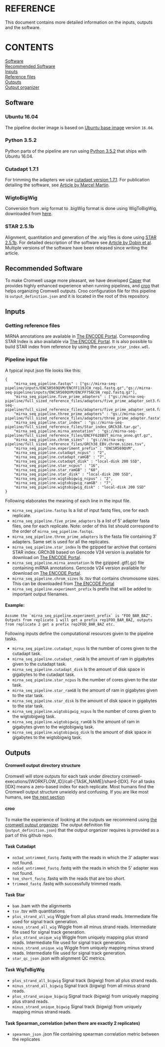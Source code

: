 # REFERENCE

This document contains more detailed information on the inputs, outputs and the software.

# CONTENTS

[Software](reference.md#software)  
[Recommended Software](reference.md#recommended-software)  
[Inputs](reference.md#inputs)  
[Reference files](reference.md#getting-reference-files)  
[Outputs](reference.md#outputs)  
[Output organizer](reference.md#croo)

## Software

### Ubuntu 16.04

The pipeline docker image is based on [Ubuntu base image](https://hub.docker.com/_/ubuntu/) version `16.04`.

### Python 3.5.2

Python parts of the pipeline are run using [Python 3.5.2](https://www.python.org/download/releases/3.5.2/) that ships with Ubuntu 16.04.

### Cutadapt 1.7.1

For trimming the adapters we use [cutadapt version 1.7.1](https://cutadapt.readthedocs.io/en/stable/). For publication detailing the software, see [Article by Marcel Martin](http://journal.embnet.org/index.php/embnetjournal/article/view/200).

### WigtoBigWig

Conversion from .wig format to .bigWig format is done using WigToBigWig, downloaded from [here](http://hgdownload.soe.ucsc.edu/admin/exe/linux.x86_64/wigToBigWig).

### STAR 2.5.1b

Alignment, quantitation and generation of the .wig files is done using [STAR 2.5.1b](https://github.com/alexdobin/STAR/releases/tag/2.5.1b). For detailed description of the software see [Article by Dobin et al](https://www.ncbi.nlm.nih.gov/pubmed/23104886). Multiple versions of the software have been released since writing the article.

## Recommended Software

To make Cromwell usage more pleasant, we have developed [Caper](https://github.com/ENCODE-DCC/caper) that provides highly enhanced experience when running pipelines, and [croo](https://github.com/ENCODE-DCC/croo) that helps organizing Cromwell outputs. Croo configuration file for this pipeline is `output_definition.json` and it is located in the root of this repository.

## Inputs

### Getting reference files

MiRNA annotations are available in [The ENCODE Portal](https://www.encodeproject.org/files/ENCFF628BVT/). Corresponding STAR Index is also available via [The ENCODE Portal](https://www.encodeproject.org/files/ENCFF033AVX/). It is also possible to build STAR index from reference by using the `generate_star_index.wdl`.

### Pipeline input file

A typical input json file looks like this:

```
{
    "mirna_seq_pipeline.fastqs" : ["gs://mirna-seq-pipeline/inputs/ENCSR569QVM/ENCFF119JCH_rep1.fastq.gz","gs://mirna-seq-pipeline/inputs/ENCSR569QVM/ENCFF756CSN_rep2.fastq.gz"],
    "mirna_seq_pipeline.five_prime_adapters" : ["gs://mirna-seq-pipeline/full_sized_reference_files/adapters/five_prime_adapter_set3.fasta","gs://mirna-seq-pipeline/full_sized_reference_files/adapters/five_prime_adapter_set4.fasta"],
    "mirna_seq_pipeline.three_prime_adapters" : "gs://mirna-seq-pipeline/full_sized_reference_files/adapters/three_prime_adapter.fasta",
    "mirna_seq_pipeline.star_index" : "gs://mirna-seq-pipeline/full_sized_reference_files/Star_index_GRCh38.tar.gz",
    "mirna_seq_pipeline.mirna_annotation" : "gs://mirna-seq-pipeline/full_sized_reference_files/ENCFF628BVT_mirna_anno.gtf.gz",
    "mirna_seq_pipeline.chrom_sizes" : "gs://mirna-seq-pipeline/full_sized_reference_files/GRCh38_EBV.chrom.sizes.tsv",
    "mirna_seq_pipeline.experiment_prefix" : "ENCSR569QVM",
    "mirna_seq_pipeline.cutadapt_ncpus" : "2",
    "mirna_seq_pipeline.cutadapt_ramGB" : "7",
    "mirna_seq_pipeline.cutadapt_disk" : "local-disk 200 SSD",
    "mirna_seq_pipeline.star_ncpus" : "16",
    "mirna_seq_pipeline.star_ramGB" : "60",
    "mirna_seq_pipeline.star_disk" : "local-disk 200 SSD",
    "mirna_seq_pipeline.wigtobigwig_ncpus" : "2",
    "mirna_seq_pipeline.wigtobigwig_ramGB" : "7",
    "mirna_seq_pipeline.wigtobigwig_disk" : "local-disk 200 SSD"
}
```

Following elaborates the meaning of each line in the input file.

* `mirna_seq_pipeline.fastqs` Is a list of input fastq files, one for each replicate.
* `mirna_seq_pipeline.five_prime_adapters` Is a list of 5' adapter fasta files, one for each replicate. Note: order of this list should correspond to the order of `mirna_seq_pipeline.fastqs`.
* `mirna_seq_pipeline.three_prime_adapters` Is the fasta file containing 3' adapters. Same set is used for all the replicates.
* `mirna_seq_pipeline.star_index` Is the gzipped tar archive that contains STAR index. GRCh38 based on Gencode V24 version is available for download on [The ENCODE Portal](https://www.encodeproject.org/files/ENCFF033AVX/).
* `mirna_seq_pipeline.mirna_annotation` Is the gzipped .gtf(.gz) file containing miRNA annotations. Gencode V24 version available for download on [The ENCODE Portal](https://www.encodeproject.org/files/ENCFF628BVT/).
* `mirna_seq_pipeline.chrom_sizes` Is .tsv that contains chromosome sizes. This can be downloaded from [The ENCODE Portal](https://www.encodeproject.org/files/GRCh38_EBV.chrom.sizes/)
* `mirna_seq_pipeline.experiment_prefix` Is prefix that will be added to important output filenames.

#### Example: 
    
    Assume the `mirna_seq_pipeline.experiment_prefix` is "FOO_BAR_BAZ". Outputs from replicate 1 will get a prefix rep1FOO_BAR_BAZ, outputs from replicate 2 get a prefix rep2FOO_BAR_BAZ etc.

Following inputs define the computational resources given to the pipeline tasks.

* `mirna_seq_pipeline.cutadapt_ncpus` Is the number of cores given to the cutadapt task.
* `mirna_seq_pipeline.cutadapt_ramGB` Is the amount of ram in gigabytes given to the cutadapt task.
* `mirna_seq_pipeline.cutadapt_disk` Is the amount of disk space in gigabytes to the cutadapt task.
* `mirna_seq_pipeline.star_ncpus` Is the number of cores given to the star task.
* `mirna_seq_pipeline.star_ramGB` Is the amount of ram in gigabytes given to the star task.
* `mirna_seq_pipeline.star_disk` Is the amount of disk space in gigabytes to the star task.
* `mirna_seq_pipeline.wigtobigwig_ncpus` Is the number of cores given to the wigtobigwig task.
* `mirna_seq_pipeline.wigtobigwig_ramGB` Is the amount of ram in gigabytes given to the wigtobigwig task.
* `mirna_seq_pipeline.wigtobigwig_disk` Is the amount of disk space in gigabytes to the wigtobigwig task.

## Outputs

#### Cromwell output directory structure

Cromwell will store outputs for each task under directory cromwell-executions/[WORKFLOW_ID]/call-[TASK_NAME]/shard-[IDX]. For all tasks [IDX] means a zero-based index for each replicate. Most humans find the Cromwell output structure unwieldy and confusing. If you are like most humans, see [the next section](reference.md#cromwell-output-organizer)

#### croo

To make the experience of looking at the outputs we recommend using [the cromwell output organizer](https://github.com/ENCODE-DCC/croo). The output definition file (`output_definition.json`) that the output organizer requires is provided as a part of this github repo.

#### Task Cutadapt

* `no3ad_untrimmed_fastq` .fastq with the reads in which the 3' adapter was not found.
* `no5ad_untrimmed_fastq` .fastq with the reads in which the 5' adapter was not found.
* `too_short_fastq` .fastq with the reads that are too short.
* `trimmed_fastq` .fastq with successfully trimmed reads.

#### Task Star

* `bam` .bam with the alignments
* `tsv` .tsv with quantitations
* `plus_strand_all_wig` Wiggle from all plus strand reads. Intermediate file used for signal track generation.
* `minus_strand_all_wig` Wiggle from all minus strand reads. Intermediate file used for signal track generation.
* `plus_strand_unique_wig` Wiggle from uniquely mapping plus strand reads. Intermediate file used for signal track generation.
* `minus_strand_unique_wig` Wiggle from uniquely mapping minus strand reads. Intermediate file used for signal track generation.
* `star_qc_json` .json with alignment QC metrics.

#### Task WigToBigWig

* `plus_strand_all_bigwig` Signal track (bigwig) from all plus strand reads.
* `minus_strand_all_bigwig` Signal track (bigwig) from all minus strand reads.
* `plus_strand_unique_bigwig` Signal track (bigwig) from uniquely mapping plus strand reads.
* `minus_strand_unique_bigwig` Signal track (bigwig) from uniquely mapping minus strand reads.

#### Task Spearman_correlation (when there are exactly 2 replicates)

* `spearman_json` .json file containing spearman correlation metric between the replicates
